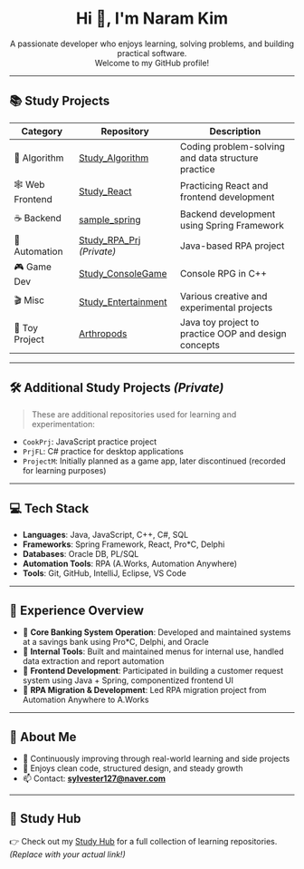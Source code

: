 <h1 align="center">Hi 👋, I'm Naram Kim</h1>

<p align="center">
  A passionate developer who enjoys learning, solving problems, and building practical software.<br/>
  Welcome to my GitHub profile!
</p>

---

## 📚 Study Projects

| Category | Repository | Description |
|----------|------------|-------------|
| 🔢 Algorithm | [Study_Algorithm](https://github.com/sylvester127/Study_Algorithm) | Coding problem-solving and data structure practice |
| 🕸️ Web Frontend | [Study_React](https://github.com/sylvester127/Study_React) | Practicing React and frontend development |
| ☕ Backend | [sample_spring](https://github.com/sylvester127/sample_spring) | Backend development using Spring Framework |
| 🤖 Automation | [Study_RPA_Prj](https://github.com/sylvester127/Study_RPA_Prj) *(Private)* | Java-based RPA project |
| 🎮 Game Dev | [Study_ConsoleGame](https://github.com/sylvester127/Study_ConsoleGame) | Console RPG in C++ |
| 🎬 Misc | [Study_Entertainment](https://github.com/sylvester127/Study_Entertainment) | Various creative and experimental projects |
| 🧪 Toy Project | [Arthropods](https://github.com/sylvester127/Arthropods) | Java toy project to practice OOP and design concepts |

---

## 🛠 Additional Study Projects *(Private)*

> These are additional repositories used for learning and experimentation:

- `CookPrj`: JavaScript practice project  
- `PrjFL`: C# practice for desktop applications  
- `ProjectM`: Initially planned as a game app, later discontinued (recorded for learning purposes)

---

## 💻 Tech Stack

- **Languages**: Java, JavaScript, C++, C#, SQL
- **Frameworks**: Spring Framework, React, Pro*C, Delphi
- **Databases**: Oracle DB, PL/SQL
- **Automation Tools**: RPA (A.Works, Automation Anywhere)
- **Tools**: Git, GitHub, IntelliJ, Eclipse, VS Code

---

## 💼 Experience Overview

- 🏦 **Core Banking System Operation**: Developed and maintained systems at a savings bank using Pro\*C, Delphi, and Oracle  
- 🧾 **Internal Tools**: Built and maintained menus for internal use, handled data extraction and report automation  
- 🧰 **Frontend Development**: Participated in building a customer request system using Java + Spring, componentized frontend UI  
- 🤖 **RPA Migration & Development**: Led RPA migration project from Automation Anywhere to A.Works

---

## 🚀 About Me

- 🎯 Continuously improving through real-world learning and side projects
- 💬 Enjoys clean code, structured design, and steady growth
- 📫 Contact: **sylvester127@naver.com**

---

## 🔗 Study Hub

👉 Check out my [Study Hub](https://github.com/YOUR_HUB_REPO_LINK) for a full collection of learning repositories.  
_(Replace with your actual link!)_
